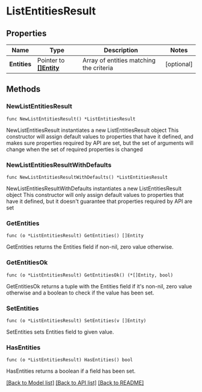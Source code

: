 # ListEntitiesResult

## Properties

Name | Type | Description | Notes
------------ | ------------- | ------------- | -------------
**Entities** | Pointer to [**[]Entity**](Entity.md) | Array of entities matching the criteria | [optional] 

## Methods

### NewListEntitiesResult

`func NewListEntitiesResult() *ListEntitiesResult`

NewListEntitiesResult instantiates a new ListEntitiesResult object
This constructor will assign default values to properties that have it defined,
and makes sure properties required by API are set, but the set of arguments
will change when the set of required properties is changed

### NewListEntitiesResultWithDefaults

`func NewListEntitiesResultWithDefaults() *ListEntitiesResult`

NewListEntitiesResultWithDefaults instantiates a new ListEntitiesResult object
This constructor will only assign default values to properties that have it defined,
but it doesn't guarantee that properties required by API are set

### GetEntities

`func (o *ListEntitiesResult) GetEntities() []Entity`

GetEntities returns the Entities field if non-nil, zero value otherwise.

### GetEntitiesOk

`func (o *ListEntitiesResult) GetEntitiesOk() (*[]Entity, bool)`

GetEntitiesOk returns a tuple with the Entities field if it's non-nil, zero value otherwise
and a boolean to check if the value has been set.

### SetEntities

`func (o *ListEntitiesResult) SetEntities(v []Entity)`

SetEntities sets Entities field to given value.

### HasEntities

`func (o *ListEntitiesResult) HasEntities() bool`

HasEntities returns a boolean if a field has been set.


[[Back to Model list]](../README.md#documentation-for-models) [[Back to API list]](../README.md#documentation-for-api-endpoints) [[Back to README]](../README.md)


